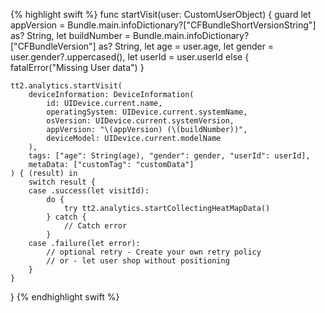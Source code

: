 {% highlight swift %}
func startVisit(user: CustomUserObject) {
    guard
        let appVersion = Bundle.main.infoDictionary?["CFBundleShortVersionString"] as? String,
        let buildNumber = Bundle.main.infoDictionary?["CFBundleVersion"] as? String,
        let age = user.age, 
        let gender = user.gender?.uppercased(), 
        let userId = user.userId
    else { fatalError("Missing User data") }

    tt2.analytics.startVisit(
        deviceInformation: DeviceInformation(
            id: UIDevice.current.name,
            operatingSystem: UIDevice.current.systemName,
            osVersion: UIDevice.current.systemVersion,
            appVersion: "\(appVersion) (\(buildNumber))",
            deviceModel: UIDevice.current.modelName
        ), 
        tags: ["age": String(age), "gender": gender, "userId": userId],
        metaData: ["customTag": "customData"]
    ) { (result) in
        switch result {
        case .success(let visitId):
            do {
                try tt2.analytics.startCollectingHeatMapData()
            } catch {
                // Catch error
            }
        case .failure(let error):
            // optional retry - Create your own retry policy
            // or - let user shop without positioning
        }
    }
}
{% endhighlight swift %}